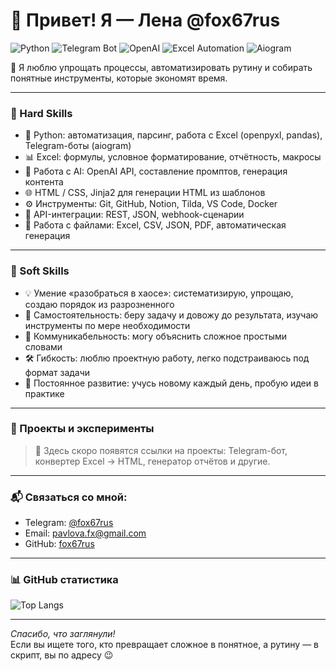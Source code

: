 # 👋 Привет! Я — Лена @fox67rus
![Python](https://img.shields.io/badge/Python-3.13-blue?logo=python&logoColor=white)
![Telegram Bot](https://img.shields.io/badge/Telegram-Bot-blue?logo=telegram)
![OpenAI](https://img.shields.io/badge/OpenAI-API-4B0082?logo=openai&logoColor=white)
![Excel Automation](https://img.shields.io/badge/Excel-Automation-green?logo=microsoft-excel)
![Aiogram](https://img.shields.io/badge/aiogram-3.x-lightgrey)

👀 Я люблю упрощать процессы, автоматизировать рутину и собирать понятные инструменты, которые экономят время.

---

### 🧰 Hard Skills

- 🐍 Python: автоматизация, парсинг, работа с Excel (openpyxl, pandas), Telegram-боты (aiogram)
- 📊 Excel: формулы, условное форматирование, отчётность, макросы
- 🧠 Работа с AI: OpenAI API, составление промптов, генерация контента
- 🌐 HTML / CSS, Jinja2 для генерации HTML из шаблонов
- ⚙️ Инструменты: Git, GitHub, Notion, Tilda, VS Code, Docker
- 🔌 API-интеграции: REST, JSON, webhook-сценарии
- 📁 Работа с файлами: Excel, CSV, JSON, PDF, автоматическая генерация

---

### 🌿 Soft Skills

- 💡 Умение «разобраться в хаосе»: систематизирую, упрощаю, создаю порядок из разрозненного
- 🎯 Самостоятельность: беру задачу и довожу до результата, изучаю инструменты по мере необходимости
- 🤝 Коммуникабельность: могу объяснить сложное простыми словами
- 🛠 Гибкость: люблю проектную работу, легко подстраиваюсь под формат задачи
- 🌱 Постоянное развитие: учусь новому каждый день, пробую идеи в практике

---

### 🧩 Проекты и эксперименты

> 🧪 Здесь скоро появятся ссылки на проекты: Telegram-бот, конвертер Excel → HTML, генератор отчётов и другие.
---

### 📬 Связаться со мной:
- Telegram: [@fox67rus](https://t.me/fox67rus)
- Email: pavlova.fx@gmail.com
- GitHub: [fox67rus](https://github.com/fox67rus)

---

### 📊 GitHub статистика

![Top Langs](https://github-readme-stats.vercel.app/api/top-langs/?username=fox67rus&layout=compact&theme=dark&hide=Pascal)

---


_Спасибо, что заглянули!_  
Если вы ищете того, кто превращает сложное в понятное, а рутину — в скрипт, вы по адресу 😉

<!---
fox67rus/fox67rus is a ✨ special ✨ repository because its `README.md` (this file) appears on your GitHub profile.
You can click the Preview link to take a look at your changes.
--->
